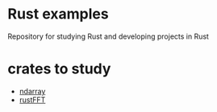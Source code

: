 # Rust examples
Repository for studying Rust and developing projects in Rust

# crates to study
* [ndarray](./docs/ndarray.md)
* [rustFFT](./docs/rustFFT.md)
<!-- * [ndarray_linalg](#ndarray_linalg) -->